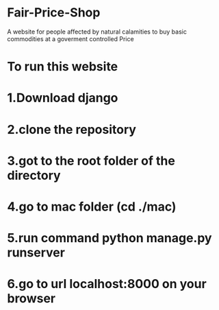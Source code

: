 # Fair-Price-Shop
A website for people affected by natural calamities to buy basic commodities at a goverment controlled Price 
# To run this website 
# 1.Download django
# 2.clone the repository 
# 3.got to the root folder of the directory
# 4.go to mac folder (cd ./mac)
# 5.run command python manage.py runserver
# 6.go to url localhost:8000 on your browser
